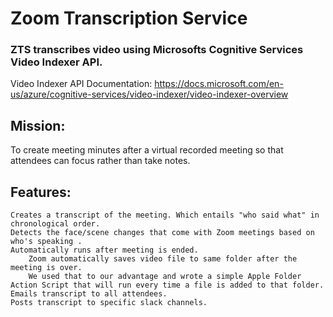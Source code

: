 # Zoom Transcription Service
### ZTS transcribes video using Microsofts Cognitive Services Video Indexer API.
  Video Indexer API Documentation: https://docs.microsoft.com/en-us/azure/cognitive-services/video-indexer/video-indexer-overview

## Mission:
  To create meeting minutes after a virtual recorded meeting so that attendees can focus rather than take notes.

## Features:
    Creates a transcript of the meeting. Which entails "who said what" in chronological order.
    Detects the face/scene changes that come with Zoom meetings based on who's speaking .
    Automatically runs after meeting is ended.
        Zoom automatically saves video file to same folder after the meeting is over.
        We used that to our advantage and wrote a simple Apple Folder Action Script that will run every time a file is added to that folder.
    Emails transcript to all attendees.
    Posts transcript to specific slack channels.
